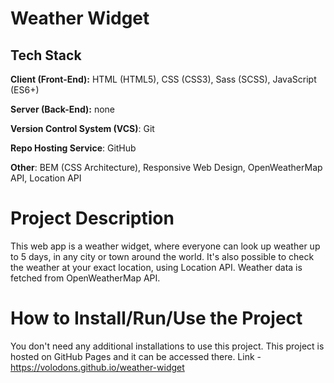 # Weather Widget

## Tech Stack

**Client (Front-End):** HTML (HTML5), CSS (CSS3), Sass (SCSS), JavaScript (ES6+)

**Server (Back-End):** none

**Version Control System (VCS)**: Git

**Repo Hosting Service**: GitHub

**Other**: BEM (CSS Architecture), Responsive Web Design, OpenWeatherMap API, Location API

# Project Description

This web app is a weather widget, where everyone can look up weather up to 5 days, in any city or town around the world. It's also possible to check the weather at your exact location, using Location API. Weather data is fetched from OpenWeatherMap API.

# How to Install/Run/Use the Project

You don't need any additional installations to use this project. This project is hosted on GitHub Pages and it can be accessed there. Link - https://volodons.github.io/weather-widget
